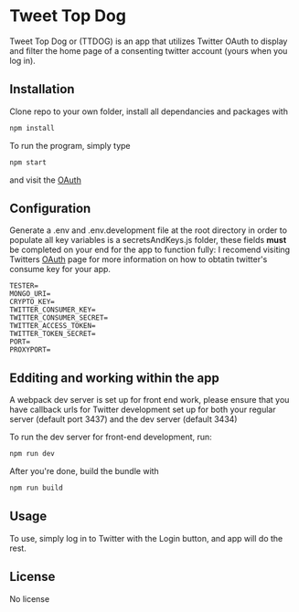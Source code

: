 # Tweet Top Dog

Tweet Top Dog or (TTDOG) is an app that utilizes Twitter OAuth to display and filter the home page of a consenting twitter account (yours when you log in).

## Installation

Clone repo to your own folder, install all dependancies and packages with 

```bash
npm install
```

To run the program, simply type 
```bash
npm start
```
and visit the [OAuth](http://localhost:3437)

## Configuration

Generate a .env and .env.development file at the root directory in order to populate all key variables  is a secretsAndKeys.js folder, these fields **must** be completed on your end for the app to function fully:
I recomend visiting Twitters [OAuth](https://developer.twitter.com/en/docs/basics/authentication/oauth-1-0a) page for more information on how to obtatin twitter's consume key for your app.

``` 
TESTER=
MONGO_URI=
CRYPTO_KEY=
TWITTER_CONSUMER_KEY=
TWITTER_CONSUMER_SECRET=
TWITTER_ACCESS_TOKEN=
TWITTER_TOKEN_SECRET=
PORT=
PROXYPORT=
```
## Edditing and working within the app

A webpack dev server is set up for front end work, please ensure that you have callback urls for Twitter development set up for both your regular server (default port 3437) and the dev server (default 3434)

To run the dev server for front-end development, run:

```bash
npm run dev
```

After you're done, build the bundle with 
```bash
npm run build
```


## Usage

To use, simply log in to Twitter with the Login button, and app will do the rest.

## License
No license